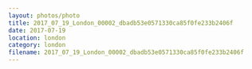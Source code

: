 ```yaml
---
layout: photos/photo
title: 2017_07_19_London_00002_dbadb53e0571330ca85f0fe233b2406f
date: 2017-07-19
location: london
category: london
filename: 2017_07_19_London_00002_dbadb53e0571330ca85f0fe233b2406f
---
```

